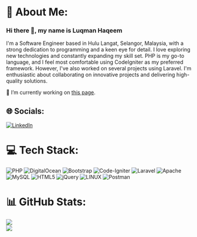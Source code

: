 # 💫 About Me:
### Hi there 👋, my name is Luqman Haqeem

I'm a Software Engineer based in Hulu Langat, Selangor, Malaysia, with a strong dedication to programming and a keen eye for detail. I love exploring new technologies and constantly expanding my skill set. PHP is my go-to language, and I feel most comfortable using CodeIgniter as my preferred framework. However, I've also worked on several projects using Laravel. I'm enthusiastic about collaborating on innovative projects and delivering high-quality solutions.


🔭 I’m currently working on  [this page](https://waterlvl.online/stations).


## 🌐 Socials:
[![LinkedIn](https://img.shields.io/badge/LinkedIn-%230077B5.svg?logo=linkedin&logoColor=white)](https://linkedin.com/in/luqman-haqeem-7713991b8) 

# 💻 Tech Stack:
![PHP](https://img.shields.io/badge/php-%23777BB4.svg?style=for-the-badge&logo=php&logoColor=white) ![DigitalOcean](https://img.shields.io/badge/DigitalOcean-%230167ff.svg?style=for-the-badge&logo=digitalOcean&logoColor=white) ![Bootstrap](https://img.shields.io/badge/bootstrap-%23563D7C.svg?style=for-the-badge&logo=bootstrap&logoColor=white) ![Code-Igniter](https://img.shields.io/badge/CodeIgniter-%23EF4223.svg?style=for-the-badge&logo=codeIgniter&logoColor=white) ![Laravel](https://img.shields.io/badge/laravel-%23FF2D20.svg?style=for-the-badge&logo=laravel&logoColor=white) ![Apache](https://img.shields.io/badge/apache-%23D42029.svg?style=for-the-badge&logo=apache&logoColor=white) ![MySQL](https://img.shields.io/badge/mysql-%2300f.svg?style=for-the-badge&logo=mysql&logoColor=white) ![HTML5](https://img.shields.io/badge/html5-%23E34F26.svg?style=for-the-badge&logo=html5&logoColor=white) ![jQuery](https://img.shields.io/badge/jquery-%230769AD.svg?style=for-the-badge&logo=jquery&logoColor=white) ![LINUX](https://img.shields.io/badge/Linux-FCC624?style=for-the-badge&logo=linux&logoColor=black) ![Postman](https://img.shields.io/badge/Postman-FF6C37?style=for-the-badge&logo=postman&logoColor=white)
# 📊 GitHub Stats:
![](https://github-readme-streak-stats.herokuapp.com/?user=luqman-haqeem&theme=dark&hide_border=false)<br/>
![](https://github-readme-stats.vercel.app/api/top-langs/?username=luqman-haqeem&theme=dark&hide_border=false&include_all_commits=true&count_private=true&layout=compact)

<!-- Proudly created with GPRM ( https://gprm.itsvg.in ) -->
